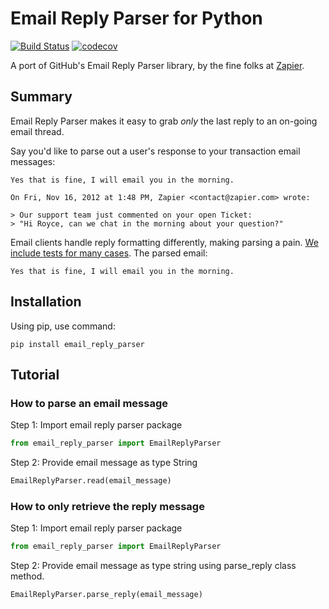 # Email Reply Parser for Python
[![Build Status](https://secure.travis-ci.org/zapier/email-reply-parser.png?branch=master)](https://travis-ci.org/zapier/email-reply-parser)
[![codecov](https://codecov.io/gh/zapier/email-reply-parser/branch/master/graph/badge.svg)](https://codecov.io/gh/zapier/email-reply-parser)

A port of GitHub's Email Reply Parser library, by the fine folks at [Zapier](https://zapier.com/).

## Summary

Email Reply Parser makes it easy to grab *only* the last reply to an on-going email thread.

Say you'd like to parse out a user's response to your transaction email messages:

```
Yes that is fine, I will email you in the morning.

On Fri, Nov 16, 2012 at 1:48 PM, Zapier <contact@zapier.com> wrote:

> Our support team just commented on your open Ticket:
> "Hi Royce, can we chat in the morning about your question?"
```

Email clients handle reply formatting differently, making parsing a pain. [We include tests for many cases](https://github.com/zapier/email-reply-parser/tree/master/test/emails). The parsed email:

```
Yes that is fine, I will email you in the morning.
```

## Installation

Using pip, use command:

```
pip install email_reply_parser
```

## Tutorial

### How to parse an email message

Step 1: Import email reply parser package

```python
from email_reply_parser import EmailReplyParser
```

Step 2: Provide email message as type String

```python
EmailReplyParser.read(email_message)
```

### How to only retrieve the reply message

Step 1: Import email reply parser package

```python
from email_reply_parser import EmailReplyParser
```

Step 2: Provide email message as type string using parse_reply class method.

```python
EmailReplyParser.parse_reply(email_message)
```


